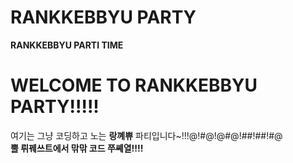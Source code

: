 # **RANKKEBBYU PARTY**
**RANKKEBBYU PARTI TIME**

# **WELCOME TO RANKKEBBYU PARTY!!!!!**
여기는 그냥 코딩하고 노는 **랑꼐쀼** 파티입니다~!!!@!#@!@#@!##!##!#@\
**뿔 뤼꿰쓰트에서 맊맊 코드 쭈쎼열!!!!**
